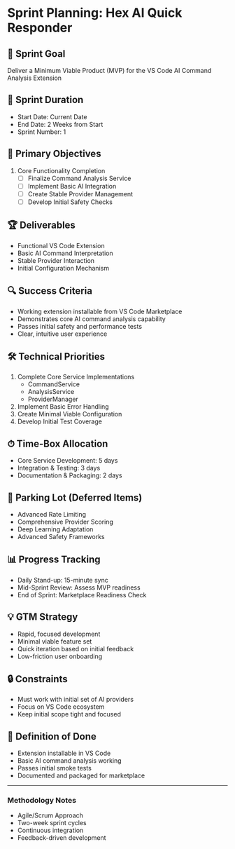 # Sprint Planning: Hex AI Quick Responder

## 🎯 Sprint Goal
Deliver a Minimum Viable Product (MVP) for the VS Code AI Command Analysis Extension

## 📅 Sprint Duration
- Start Date: Current Date
- End Date: 2 Weeks from Start
- Sprint Number: 1

## 🚀 Primary Objectives
1. Core Functionality Completion
   - [ ] Finalize Command Analysis Service
   - [ ] Implement Basic AI Integration
   - [ ] Create Stable Provider Management
   - [ ] Develop Initial Safety Checks

## 🏆 Deliverables
- Functional VS Code Extension
- Basic AI Command Interpretation
- Stable Provider Interaction
- Initial Configuration Mechanism

## 🔍 Success Criteria
- Working extension installable from VS Code Marketplace
- Demonstrates core AI command analysis capability
- Passes initial safety and performance tests
- Clear, intuitive user experience

## 🛠 Technical Priorities
1. Complete Core Service Implementations
   - CommandService
   - AnalysisService
   - ProviderManager
2. Implement Basic Error Handling
3. Create Minimal Viable Configuration
4. Develop Initial Test Coverage

## ⏱ Time-Box Allocation
- Core Service Development: 5 days
- Integration & Testing: 3 days
- Documentation & Packaging: 2 days

## 🚧 Parking Lot (Deferred Items)
- Advanced Rate Limiting
- Comprehensive Provider Scoring
- Deep Learning Adaptation
- Advanced Safety Frameworks

## 📊 Progress Tracking
- Daily Stand-up: 15-minute sync
- Mid-Sprint Review: Assess MVP readiness
- End of Sprint: Marketplace Readiness Check

## 💡 GTM Strategy
- Rapid, focused development
- Minimal viable feature set
- Quick iteration based on initial feedback
- Low-friction user onboarding

## 🔒 Constraints
- Must work with initial set of AI providers
- Focus on VS Code ecosystem
- Keep initial scope tight and focused

## 🏁 Definition of Done
- Extension installable in VS Code
- Basic AI command analysis working
- Passes initial smoke tests
- Documented and packaged for marketplace

---

### Methodology Notes
- Agile/Scrum Approach
- Two-week sprint cycles
- Continuous integration
- Feedback-driven development
